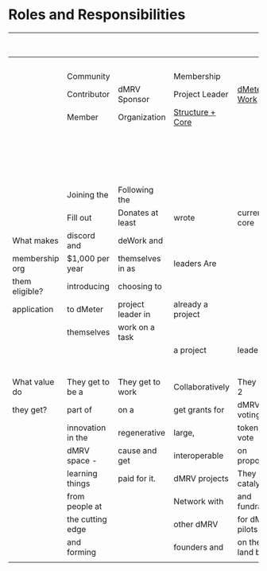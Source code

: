 # Roles and Responsibilities

|                |                   |                   |                                                                                                                                |                                                                                                                           |                   | Core Leader                                                                                                             |   |
| -------------- | ----------------- | ----------------- | ------------------------------------------------------------------------------------------------------------------------------ | ------------------------------------------------------------------------------------------------------------------------- | ----------------- | ----------------------------------------------------------------------------------------------------------------------- | - |
|                |                   |                   |                                                                                                                                |                                                                                                                           |                   | (Detailed in                                                                                                            |   |
|                | Community         |                   | Membership                                                                                                                     |                                                                                                                           |                   |                                                                                                                         |   |
|                | Contributor       | dMRV Sponsor      | Project Leader                                                                                                                 | [dMeter Work](https://www.notion.so/dMeter-Work-Structure-Core-Steward-Manifesto-9214699b5dc942bea82ace099f78d9f5?pvs=21) |                   |                                                                                                                         |   |
|                | Member            | Organization      | [Structure + Core](https://www.notion.so/dMeter-Work-Structure-Core-Steward-Manifesto-9214699b5dc942bea82ace099f78d9f5?pvs=21) |                                                                                                                           |                   |                                                                                                                         |   |
|                |                   |                   |                                                                                                                                |                                                                                                                           |                   |                                                                                                                         |   |
|                |                   |                   |                                                                                                                                |                                                                                                                           |                   | [Steward](https://www.notion.so/dMeter-Work-Structure-Core-Steward-Manifesto-9214699b5dc942bea82ace099f78d9f5?pvs=21)   |   |
|                |                   |                   |                                                                                                                                |                                                                                                                           |                   | [Manifesto](https://www.notion.so/dMeter-Work-Structure-Core-Steward-Manifesto-9214699b5dc942bea82ace099f78d9f5?pvs=21) |   |
|                |                   |                   |                                                                                                                                |                                                                                                                           |                   |                                                                                                                         |   |
|                |                   |                   |                                                                                                                                |                                                                                                                           | Nominated as      |                                                                                                                         |   |
|                | Joining the       | Following the     |                                                                                                                                |                                                                                                                           | project leader or | Nominated by                                                                                                            |   |
|                | Fill out          | Donates at least  | wrote                                                                                                                          | current core                                                                                                              |                   |                                                                                                                         |   |
| What makes     | discord and       | deWork and        |                                                                                                                                |                                                                                                                           |                   |                                                                                                                         |   |
| membership org | $1,000 per year   | themselves in as  | leaders Are                                                                                                                    |                                                                                                                           |                   |                                                                                                                         |   |
| them eligible? | introducing       | choosing to       |                                                                                                                                |                                                                                                                           |                   |                                                                                                                         |   |
| application    | to dMeter         | project leader in | already a project                                                                                                              |                                                                                                                           |                   |                                                                                                                         |   |
|                | themselves        | work on a task    |                                                                                                                                |                                                                                                                           |                   |                                                                                                                         |   |
|                |                   |                   | a project                                                                                                                      | leader                                                                                                                    |                   |                                                                                                                         |   |
|                |                   |                   |                                                                                                                                |                                                                                                                           |                   |                                                                                                                         |   |
|                |                   |                   |                                                                                                                                |                                                                                                                           | proposal          |                                                                                                                         |   |
|                |                   |                   |                                                                                                                                |                                                                                                                           |                   |                                                                                                                         |   |
| What value do  | They get to be a  | They get to work  | Collaboratively                                                                                                                | They get 2                                                                                                                | They get to lead  | $1k / month + 4                                                                                                         |   |
| they get?      | part of           | on a              | get grants for                                                                                                                 | dMRV voting                                                                                                               | and manage a      | dMRV tokens for                                                                                                         |   |
|                | innovation in the | regenerative      | large,                                                                                                                         | tokens to vote                                                                                                            | specific project  | voting The                                                                                                              |   |
|                | dMRV space -      | cause and get     | interoperable                                                                                                                  | on proposals                                                                                                              | that will move    | opportunity to                                                                                                          |   |
|                | learning things   | paid for it.      | dMRV projects                                                                                                                  | They catalyze                                                                                                             | forward their     | work in an                                                                                                              |   |
|                | from people at    |                   | Network with                                                                                                                   | and fundraise                                                                                                             | career, the       | emerging space                                                                                                          |   |
|                | the cutting edge  |                   | other dMRV                                                                                                                     | for dMRV pilots                                                                                                           | dMRV space,       | and represent a                                                                                                         |   |
|                | and forming       |                   | founders and                                                                                                                   | on their land by                                                                                                          | and their project | growing DAO.                                                                                                            |   |
|                |                   |                   |                                                                                                                                |                                                                                                                           |                   |                                                                                                                         |   |
